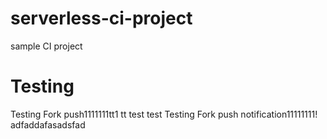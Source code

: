 # serverless-ci-project
sample CI project

# Testing
Testing Fork push1111111tt1
tt
test
test
Testing Fork push notification11111111!
adfaddafasadsfad
